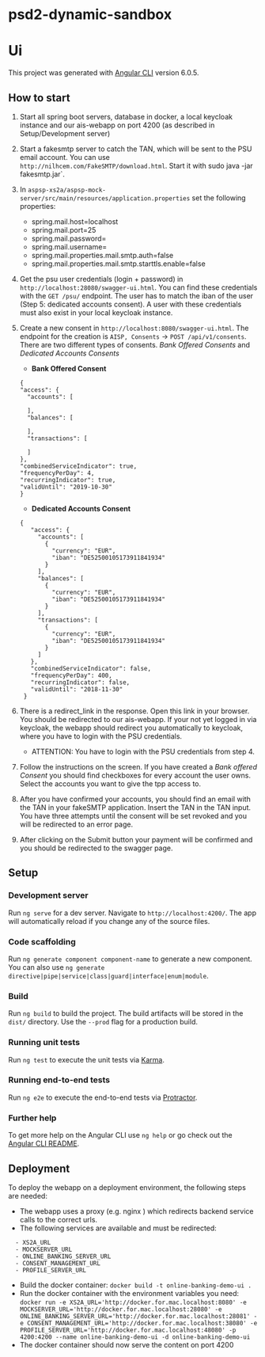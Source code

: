 # psd2-dynamic-sandbox

# Ui

This project was generated with [Angular CLI](https://github.com/angular/angular-cli) version 6.0.5.

## How to start
1. Start all spring boot servers, database in docker, a local keycloak instance and our ais-webapp on port 4200 (as described in Setup/Development server)
2. Start a fakesmtp server to catch the TAN, which will be sent to the PSU email account. You can use `http://nilhcem.com/FakeSMTP/download.html`. Start it with sudo java -jar fakesmtp.jar`.
3. In `aspsp-xs2a/aspsp-mock-server/src/main/resources/application.properties` set the following properties:
    - spring.mail.host=localhost
    - spring.mail.port=25
    - spring.mail.password=
    - spring.mail.username=
    - spring.mail.properties.mail.smtp.auth=false
    - spring.mail.properties.mail.smtp.starttls.enable=false
4. Get the psu user credentials (login + password) in `http://localhost:28080/swagger-ui.html`. You can find these credentials with the `GET /psu/` endpoint. The user has to match the iban of the user (Step 5: dedicated accounts consent). A user with these credentials must also exist in your local keycloak instance.
5. Create a new consent in `http://localhost:8080/swagger-ui.html`. The endpoint for the creation is `AISP, Consents` -> `POST /api/v1/consents`. There are two different types of consents. *Bank Offered Consents* and *Dedicated Accounts Consents*
    - **Bank Offered Consent**
    ```
    {
    "access": {
      "accounts": [
    
      ],
      "balances": [
    
      ],
      "transactions": [
    
      ]
    },
    "combinedServiceIndicator": true,
    "frequencyPerDay": 4,
    "recurringIndicator": true,
    "validUntil": "2019-10-30"
    }
    ```
   - **Dedicated Accounts Consent**
   ```
   {
      "access": {
        "accounts": [
          {
            "currency": "EUR",
            "iban": "DE52500105173911841934"
          }
        ],
        "balances": [
          {
            "currency": "EUR",
            "iban": "DE52500105173911841934"
          }
        ],
        "transactions": [
          {
            "currency": "EUR",
            "iban": "DE52500105173911841934"
          }
        ]
      },
      "combinedServiceIndicator": false,
      "frequencyPerDay": 400,
      "recurringIndicator": false,
      "validUntil": "2018-11-30"
    }
   ```

6. There is a redirect_link in the response. Open this link in your browser. You should be redirected to our ais-webapp. If your not yet logged in via keycloak, the webapp should redirect you automatically to keycloak, where you have to login with the PSU credentials.
    - ATTENTION: You have to login with the PSU credentials from step 4. 
7. Follow the instructions on the screen. If you have created a *Bank offered Consent* you should find checkboxes for every account the user owns. Select the accounts you want to give the tpp access to.
8. After you have confirmed your accounts, you should find an email with the TAN in your fakeSMTP application. Insert the TAN in the TAN input. You have three attempts until the consent will be set revoked and you will be redirected to an error page.
9. After clicking on the Submit button your payment will be confirmed and you should be redirected to the swagger page.
    

## Setup

### Development server

Run `ng serve` for a dev server. Navigate to `http://localhost:4200/`. The app will automatically reload if you change any of the source files.

### Code scaffolding

Run `ng generate component component-name` to generate a new component. You can also use `ng generate directive|pipe|service|class|guard|interface|enum|module`.

### Build

Run `ng build` to build the project. The build artifacts will be stored in the `dist/` directory. Use the `--prod` flag for a production build.

### Running unit tests

Run `ng test` to execute the unit tests via [Karma](https://karma-runner.github.io).

### Running end-to-end tests

Run `ng e2e` to execute the end-to-end tests via [Protractor](http://www.protractortest.org/).

### Further help

To get more help on the Angular CLI use `ng help` or go check out the [Angular CLI README](https://github.com/angular/angular-cli/blob/master/README.md).

## Deployment
To deploy the webapp on a deployment environment, the following steps are needed:
- The webapp uses a proxy (e.g. nginx ) which redirects backend service calls to the correct urls.
- The following services are available and must be redirected: 
``` 
  - XS2A_URL
  - MOCKSERVER_URL
  - ONLINE_BANKING_SERVER_URL
  - CONSENT_MANAGEMENT_URL
  - PROFILE_SERVER_URL
  ```
- Build the docker container: `docker build -t online-banking-demo-ui .`
- Run the docker container with the environment variables you need: 
`docker run -e XS2A_URL='http://docker.for.mac.localhost:8080' -e MOCKSERVER_URL='http://docker.for.mac.localhost:28080' -e ONLINE_BANKING_SERVER_URL='http://docker.for.mac.localhost:28081' -e CONSENT_MANAGEMENT_URL='http://docker.for.mac.localhost:38080' -e PROFILE_SERVER_URL='http://docker.for.mac.localhost:48080' -p 4200:4200 --name online-banking-demo-ui -d online-banking-demo-ui`
- The docker container should now serve the content on port 4200
